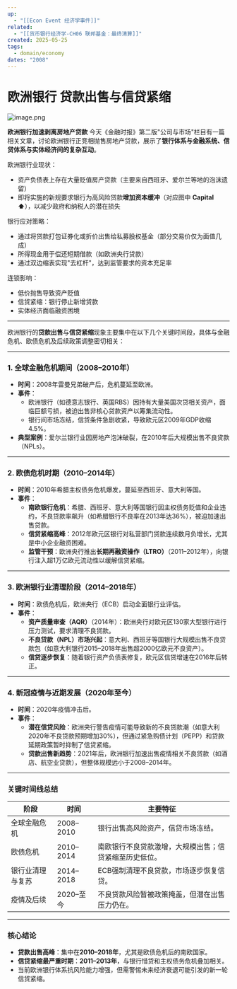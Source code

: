 ```yaml
---
up:
  - "[[Econ Event 经济学事件]]"
related:
  - "[[货币银行经济学-CH06 联邦基金：最终清算]]"
created: 2025-05-25
tags:
  - domain/economy
dates: "2008"
---
```

# 欧洲银行 贷款出售与信贷紧缩

![image.png](https://s1.vika.cn/space/2025/05/25/e9bee490dd024bec85e5db2e8cd091e9)


**欧洲银行加速剥离房地产贷款**
今天《金融时报》第二版"公司与市场"栏目有一篇相关文章，讨论欧洲银行正竞相抛售房地产贷款，展示了**银行体系与金融系统、信贷体系与实体经济间的复杂互动**。

欧洲银行业现状：
- 资产负债表上存在大量贬值房产贷款（主要来自西班牙、爱尔兰等地的泡沫遗留）
- 即将实施的新规要求银行为高风险贷款**增加资本缓冲**（对应图中 **Capital ⬆️**），以减少政府和纳税人的潜在损失

银行应对策略：
- 通过将贷款打包证券化或折价出售给私募股权基金（部分交易价仅为面值几成）
- 所得现金用于偿还短期借款（如欧洲央行贷款）
- 通过双边缩表实现"去杠杆"，达到监管要求的资本充足率

连锁影响：
- 低价抛售导致资产贬值
- 信贷紧缩：银行停止新增贷款
- 实体经济面临融资困境



---


欧洲银行的**贷款出售**与**信贷紧缩**现象主要集中在以下几个关键时间段，具体与金融危机、欧债危机及后续政策调整密切相关：

---

### **1. 全球金融危机期间（2008–2010年）**
- **时间**：2008年雷曼兄弟破产后，危机蔓延至欧洲。
- **事件**：
  - 欧洲银行（如德意志银行、英国RBS）因持有大量美国次贷相关资产，面临巨额亏损，被迫出售非核心贷款资产以筹集流动性。
  - 银行间市场冻结，信贷条件急剧收紧，导致欧元区2009年GDP收缩4.5%。
- **典型案例**：爱尔兰银行业因房地产泡沫破裂，在2010年后大规模出售不良贷款（NPLs）。

---

### **2. 欧债危机时期（2010–2014年）**
- **时间**：2010年希腊主权债务危机爆发，蔓延至西班牙、意大利等国。
- **事件**：
  - **南欧银行危机**：希腊、西班牙、意大利等国银行因主权债务贬值和企业违约，不良贷款率飙升（如希腊银行不良率在2013年达36%），被迫加速出售贷款。
  - **信贷紧缩高峰**：2012年欧元区银行对私营部门贷款连续数月负增长，尤其是中小企业融资困难。
  - **监管干预**：欧洲央行推出**长期再融资操作（LTRO）**（2011–2012年），向银行注入超1万亿欧元流动性以缓解信贷紧缩。

---

### **3. 欧洲银行业清理阶段（2014–2018年）**
- **时间**：欧债危机后，欧洲央行（ECB）启动全面银行业评估。
- **事件**：
  - **资产质量审查（AQR）**（2014年）：欧洲央行对欧元区130家大型银行进行压力测试，要求清理不良贷款。
  - **不良贷款（NPL）市场兴起**：意大利、西班牙等国银行大规模出售不良贷款包（如意大利银行2015–2018年出售超2000亿欧元不良资产）。
  - **信贷逐步恢复**：随着银行资产负债表修复，欧元区信贷增速在2016年后转正。

---

### **4. 新冠疫情与近期发展（2020年至今）**
- **时间**：2020年疫情冲击后。
- **事件**：
  - **潜在信贷风险**：欧洲央行警告疫情可能导致新的不良贷款潮（如意大利2020年不良贷款预期增加30%），但通过紧急购债计划（PEPP）和贷款延期政策暂时抑制了信贷紧缩。
  - **贷款出售新趋势**：2021年后，欧洲银行加速出售疫情相关不良贷款（如酒店、航空业贷款），但整体规模远小于2008–2014年。

---

### **关键时间线总结**
| **阶段**               | **时间**      | **主要特征**                                                                 |
|------------------------|---------------|-----------------------------------------------------------------------------|
| 全球金融危机           | 2008–2010     | 银行出售高风险资产，信贷市场冻结。                                          |
| 欧债危机               | 2010–2014     | 南欧银行不良贷款激增，大规模出售；信贷紧缩至历史低位。                      |
| 银行业清理与复苏       | 2014–2018     | ECB强制清理不良贷款，市场逐步恢复信贷。                                      |
| 疫情及后续             | 2020–至今     | 不良贷款风险暂被政策掩盖，但潜在出售压力仍在。                              |

---

### **核心结论**
- **贷款出售高峰**：集中在**2010–2018年**，尤其是欧债危机后的南欧国家。
- **信贷紧缩最严重时期**：**2011–2013年**，与银行惜贷和主权债务危机叠加相关。
- 当前欧洲银行体系抗风险能力增强，但需警惕未来经济衰退可能引发的新一轮信贷紧缩。